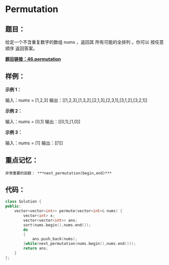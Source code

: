 # Permutation
## 题目：
给定一个不含重复数字的数组 nums ，返回其 所有可能的全排列 。你可以 按任意顺序 返回答案。

[**题目链接：46.permutation**](https://leetcode-cn.com/problems/permutations/)

## 样例：

**示例 1：**

输入：nums = [1,2,3]
输出：[[1,2,3],[1,3,2],[2,1,3],[2,3,1],[3,1,2],[3,2,1]]

**示例 2：**

输入：nums = [0,1]
输出：[[0,1],[1,0]]

**示例 3：**

输入：nums = [1]
输出：[[1]]

## 重点记忆：
    非常重要的函数： ***next_permutation(begin,end)***

## 代码：
```cpp
class Solution {
public:
    vector<vector<int>> permute(vector<int>& nums) {
        vector<int> x;
        vector<vector<int>> ans;
        sort(nums.begin(),nums.end());
        do
        {
            ans.push_back(nums);
        }while(next_permutation(nums.begin(),nums.end()));
        return ans;
    }
};
```
